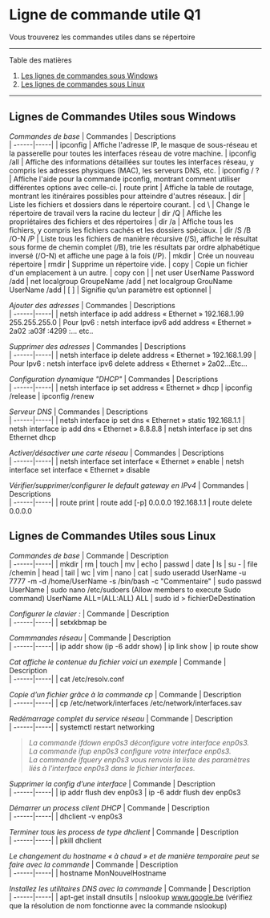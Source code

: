 # Ligne de commande utile Q1

Vous trouverez les commandes utiles dans se répertoire

*******
Table des matières  
 1. [Les lignes de commandes sous Windows](#LigneCommandeWindows)
 2. [Les lignes de commandes sous Linux](#LigneCommandeLinux)

*******

<div id='LigneCommandeWindows'/>

## Lignes de Commandes Utiles sous Windows 

*Commandes de base*
| Commandes        | Descriptions      
| ------|-----|
| ipconfig | Affiche l'adresse IP, le masque de sous-réseau et la passerelle pour toutes les interfaces réseau de votre machine.
| ipconfig /all | Affiche des informations détaillées sur toutes les interfaces réseau, y compris les adresses physiques (MAC), les serveurs DNS, etc.
| ipconfig / ? | Affiche l'aide pour la commande ipconfig, montrant comment utiliser différentes options avec celle-ci.
| route print | Affiche la table de routage, montrant les itinéraires possibles pour atteindre d'autres réseaux.
| dir | Liste les fichiers et dossiers dans le répertoire courant.
| cd \ | Change le répertoire de travail vers la racine du lecteur
| dir /Q | Affiche les propriétaires des fichiers et des répertoires
| dir /a | Affiche tous les fichiers, y compris les fichiers cachés et les dossiers spéciaux.
| dir /S /B /O-N /P | Liste tous les fichiers de manière récursive (/S), affiche le résultat sous forme de chemin complet (/B), trie les résultats par ordre alphabétique inversé (/O-N) et affiche une page à la fois (/P).
| mkdir | Crée un nouveau répertoire
| rmdir | Supprime un répertoire vide.
| copy | Copie un fichier d'un emplacement à un autre.
| copy con | 
| net user UserName Password /add
| net localgroup GroupeName /add
| net localgroup GrouName UserName /add
| [ ] | Signifie qu’un paramètre est optionnel |

*Ajouter des adresses*
| Commandes        | Descriptions      
| ------|-----|
| netsh interface ip add address « Ethernet » 192.168.1.99 255.255.255.0
| Pour Ipv6 : netsh interface ipv6 add address « Ethernet » 2a02 :a03f :4299 :… etc..

*Supprimer des adresses*
| Commandes        | Descriptions      
| ------|-----|
| netsh interface ip delete address « Ethernet » 192.168.1.99
| Pour Ipv6 : netsh interface ipv6 delete address « Ethernet » 2a02…Etc…

*Configuration dynamique "DHCP"*
| Commandes        | Descriptions      
| ------|-----|
| netsh interface ip set address « Ethernet » dhcp
| ipconfig /release
| ipconfig /renew

*Serveur DNS*
| Commandes        | Descriptions     
| ------|-----|
| netsh interface ip set dns « Ethernet » static 192.168.1.1
| netsh interface ip add dns « Ethernet » 8.8.8.8
| netsh interface ip set dns Ethernet dhcp

*Activer/désactiver une carte réseau*
| Commandes        | Descriptions      
| ------|-----|
| netsh interface set interface « Ethernet » enable
| netsh interface set interface « Ethernet » disable

*Vérifier/supprimer/configurer le default gateway en IPv4*
| Commandes        | Descriptions      
| ------|-----|
| route print
| route add [-p] 0.0.0.0 192.168.1.1
| route delete 0.0.0.0

<div id='LigneCommandeLinux'/>

## Lignes de Commandes Utiles sous Linux

*Commandes de base*
| Commande        | Description      
| ------|-----|
| mkdir
| rm
| touch
| mv
| echo
| passwd
| date
| ls
| su -
| file /chemin
| head
| tail
| wc
| vim
| nano
| cat
| sudo useradd UserName -u 7777 -m -d /home/UserName -s /bin/bash -c "Commentaire"
| sudo passwd UserName
| sudo nano /etc/sudoers (Allow members to execute Sudo command) UserName ALL=(ALL:ALL) ALL
| sudo id > fichierDeDestination

*Configurer le clavier :*
| Commande        | Description      
| ------|-----|
| setxkbmap be

*Commmandes réseau*
| Commande        | Description      
| ------|-----|
| ip addr show (ip -6 addr show)
| ip link show
| ip route show

*Cat affiche le contenue du fichier voici un exemple*
| Commande        | Description      
| ------|-----|
| cat /etc/resolv.conf

*Copie d’un fichier grâce à la commande cp*
| Commande        | Description      
| ------|-----|
| cp /etc/network/interfaces /etc/network/interfaces.sav

*Redémarrage complet du service réseau*
| Commande        | Description      
| ------|-----|
| systemctl restart networking

>*La commande ifdown enp0s3 déconfigure votre interface enp0s3.<br>
La commande ifup enp0s3 configure votre interface enp0s3.<br>
La commande ifquery enp0s3 vous renvois la liste des paramètres liés à l’interface enp0s3 dans le fichier interfaces.*

*Supprimer la config d’une interface*
| Commande        | Description      
| ------|-----|
| ip addr flush dev enp0s3
| ip -6 addr flush dev enp0s3

*Démarrer un process client DHCP*
| Commande        | Description      
| ------|-----|
| dhclient -v enp0s3

*Terminer tous les process de type dhclient*
| Commande        | Description      
| ------|-----|
| pkill dhclient

*Le changement du hostname « à chaud » et de manière temporaire peut se faire avec la 
commande*
| Commande        | Description      
| ------|-----|
| hostname MonNouvelHostname

*Installez les utilitaires DNS avec la commande*
| Commande        | Description      
| ------|-----|
| apt-get install dnsutils
| nslookup www.google.be (vérifiez que la résolution de nom fonctionne avec la commande nslookup)
